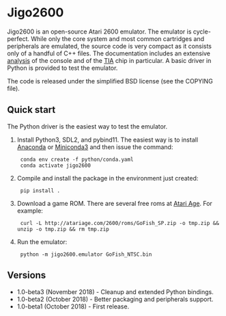 Jigo2600
========

Jigo2600 is an open-source Atari 2600 emulator. The emulator is cycle-perfect. While only the core system and most common cartridges and peripherals are emulated, the source code is very compact as it consists only of a handful of C++ files. The documentation includes an extensive [analysis](doc/Atari2600.md) of the console and of the [TIA](doc/TIA.md) chip in particular. A basic driver in Python is provided to test the emulator.

The code is released under the simplified BSD license (see the COPYING file).

Quick start
-----------

The Python driver is the easiest way to test the emulator.

1. Install Python3, SDL2, and pybind11. The easiest way is to install [Anaconda](https://www.anaconda.com/download/) or [Miniconda3](https://conda.io/miniconda.html) and then issue the command:

        conda env create -f python/conda.yaml
        conda activate jigo2600

2. Compile and install the package in the environment just created:

        pip install .

3. Download a game ROM. There are several free roms at [Atari Age](http://www.atariage.com/software_list.html?SystemID=2600&searchRarity=11). For example:

        curl -L http://atariage.com/2600/roms/GoFish_SP.zip -o tmp.zip && unzip -o tmp.zip && rm tmp.zip

4. Run the emulator:

        python -m jigo2600.emulator GoFish_NTSC.bin

Versions
--------

* 1.0-beta3 (November 2018) - Cleanup and extended Python bindings.
* 1.0-beta2 (October 2018) - Better packaging and peripherals support.
* 1.0-beta1 (October 2018) - First release.
